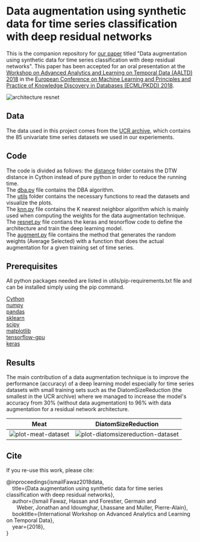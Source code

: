 # Data augmentation using synthetic data for time series classification with deep residual networks
This is the companion repository for [our paper](https://arxiv.org/abs/1808.02455) titled "Data augmentation using synthetic data for time series classification with deep residual networks".
This paper has been accepted for an oral presentation at the [Workshop on Advanced Analytics and Learning on Temporal Data (AALTD) 2018](https://project.inria.fr/aaldt18/) in the [European Conference on Machine Learning and Principles and Practice of Knowledge Discovery in Databases (ECML/PKDD) 2018](http://www.ecmlpkdd2018.org/).

![architecture resnet](https://github.com/hfawaz/aaltd18/blob/master/png/resnet-archi.png)

## Data
The data used in this project comes from the [UCR archive](http://www.cs.ucr.edu/~eamonn/time_series_data/), which contains the 85 univariate time series datasets we used in our experiements. 

## Code
The code is divided as follows: the [distance](https://github.com/hfawaz/aaltd18/tree/master/distances/dtw) folder contains the DTW distance in Cython instead of pure python in order to reduce the running time.  
The [dba.py](https://github.com/hfawaz/aaltd18/blob/master/dba.py) file contains the DBA algorithm.  
The [utils](https://github.com/hfawaz/aaltd18/tree/master/utils) folder contains the necessary functions to read the datasets and visualize the plots.  
The [knn.py](https://github.com/hfawaz/aaltd18/tree/master/knn.py) file contains the K nearest neighbor algorithm which is mainly used when computing the weights for the data augmentation technique.  
The [resnet.py](https://github.com/hfawaz/aaltd18/tree/master/resnet.py) file contians the keras and tesnorflow code to define the architecture and train the deep learning model.  
The [augment.py](https://github.com/hfawaz/aaltd18/tree/master/augment.py) file contains the method that generates the random weights (Average Selected) with a function that does the actual augmentation for a given training set of time series.  

## Prerequisites
All python packages needed are listed in utils/pip-requirements.txt file and can be installed simply using the pip command. 

[Cython](http://cython.org/)  
[numpy](http://www.numpy.org/)  
[pandas](https://pandas.pydata.org/)  
[sklearn](http://scikit-learn.org/stable/)  
[scipy](https://www.scipy.org/)  
[matplotlib](https://matplotlib.org/)  
[tensorflow-gpu](https://www.tensorflow.org/)  
[keras](https://keras.io/)  

## Results
The main contribution of a data augmentation technique is to improve the performance (accuracy) of a deep learning model especially for time series datasets with small training sets such as the DiatomSizeReduction (the smallest in the UCR archive) where we managed to increase the model's accuracy from 30% (without data augmentation) to 96% with data augmentation for a residual network architecture. 

Meat             |  DiatomSizeReduction
:-------------------------:|:-------------------------:
![plot-meat-dataset](https://github.com/hfawaz/aaltd18/blob/master/png/plot-meat.png)  |  ![plot-diatomsizereduction-dataset](https://github.com/hfawaz/aaltd18/blob/master/png/plot-generalization.png)

## Cite

If you re-use this work, please cite:

@inproceedings{ismailFawaz2018data,  
&nbsp;&nbsp;&nbsp;&nbsp;title={Data augmentation using synthetic data for time series classification with deep residual networks},  
&nbsp;&nbsp;&nbsp;&nbsp;author={Ismail Fawaz, Hassan and Forestier, Germain and  
&nbsp;&nbsp;&nbsp;&nbsp;&nbsp;&nbsp;&nbsp;Weber, Jonathan and Idoumghar, Lhassane and Muller, Pierre-Alain},  
&nbsp;&nbsp;&nbsp;&nbsp;booktitle={International Workshop on Advanced Analytics and Learning on Temporal Data},  
&nbsp;&nbsp;&nbsp;&nbsp;year={2018},  
}
